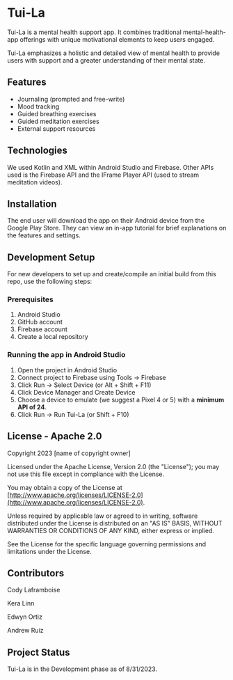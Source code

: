 # Tui-La

Tui-La is a mental health support app. It combines traditional mental-health-app offerings with unique motivational elements to keep users engaged.

Tui-La emphasizes a holistic and detailed view of mental health to provide users with support and a greater understanding of their mental state.

## Features
- Journaling (prompted and free-write)
- Mood tracking
- Guided breathing exercises
- Guided meditation exercises
- External support resources

## Technologies
We used Kotlin and XML within Android Studio and Firebase. Other APIs used is the Firebase API and the IFrame Player API (used to stream meditation videos).

## Installation
The end user will download the app on their Android device from the Google Play Store. They can view an in-app tutorial for brief explanations on the features and settings.

## Development Setup
For new developers to set up and create/compile an initial build from this repo, use the following steps:

### Prerequisites
1. Android Studio 
2. GitHub account
3. Firebase account
4. Create a local repository


### Running the app in Android Studio
1. Open the project in Android Studio
2. Connect project to Firebase using Tools -> Firebase
3. Click Run -> Select Device (or Alt + Shift + F11)
4. Click Device Manager and Create Device
5. Choose a device to emulate (we suggest a Pixel 4 or 5) with a **minimum API of 24**.
6. Click Run -> Run Tui-La (or Shift + F10)

## License - Apache 2.0
Copyright 2023 [name of copyright owner]

   Licensed under the Apache License, Version 2.0 (the "License");
   you may not use this file except in compliance with the License.
   
   You may obtain a copy of the License at [http://www.apache.org/licenses/LICENSE-2.0](http://www.apache.org/licenses/LICENSE-2.0).

   Unless required by applicable law or agreed to in writing, software
   distributed under the License is distributed on an "AS IS" BASIS,
   WITHOUT WARRANTIES OR CONDITIONS OF ANY KIND, either express or implied.
   
   See the License for the specific language governing permissions and
   limitations under the License.

## Contributors
Cody Laframboise

Kera Linn

Edwyn Ortiz

Andrew Ruiz

## Project Status
Tui-La is in the Development phase as of 8/31/2023.
